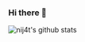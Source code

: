 ### Hi there 👋

<!--
**nij4t/nij4t** is a ✨ _special_ ✨ repository because its `README.md` (this file) appears on your GitHub profile.

Here are some ideas to get you started:

- 🔭 I’m currently working on ...
- 🌱 I’m currently learning ...
- 👯 I’m looking to collaborate on ...
- 🤔 I’m looking for help with ...
- 💬 Ask me about ...
- 📫 How to reach me: ...
- 😄 Pronouns: ...
- ⚡ Fun fact: ...
-->

![nij4t's github stats](https://github-readme-stats.vercel.app/api?username=nij4t&count_private=true&show_icons=true&hide_border=true)

<br />

<!-- ![Top Langs](https://github-readme-stats.vercel.app/api/top-langs/?username=nij4t&count_private=true) -->
